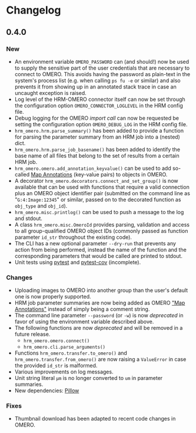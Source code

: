 # Changelog

## 0.4.0

### New

* An environment variable `OMERO_PASSWORD` can (and should!) now be used to supply the
  sensitive part of the user credentials that are necessary to connect to OMERO. This
  avoids having the password as plain-text in the system's process list (e.g. when
  calling `ps fu -e` or similar) and also prevents it from showing up in an annotated
  stack trace in case an uncaught exception is raised.
* Log level of the HRM-OMERO connector itself can now be set through the configuration
  option `OMERO_CONNECTOR_LOGLEVEL` in the HRM config file.
* Debug logging for the OMERO *import call* can now be requested be setting the
  configuration option `OMERO_DEBUG_LOG` in the HRM config file.
* `hrm_omero.hrm.parse_summary()` has been added to provide a function for parsing the
  parameter summary from an HRM job into a (nested) dict.
* `hrm_omero.hrm.parse_job_basename()` has been added to identify the base name of all
  files that belong to the set of results from a certain HRM job.
* `hrm_omero.omero.add_annotation_keyvalue()` can be used to add so-called [Map
  Annotations][c4] (key-value pairs) to objects in OMERO.
* A decorator `hrm_omero.decorators.connect_and_set_group()` is now available that can
  be used with functions that require a valid connection plus an OMERO object identifier
  pair (submitted on the command line as "`G:4:Image:12345`" or similar, passed on to
  the decorated function as `obj_type` and `obj_id`).
* `hrm_omero.misc.printlog()` can be used to push a message to the log and stdout.
* A class `hrm_omero.misc.OmeroId` provides parsing, validation and access to all
  group-qualified OMERO object IDs (commonly passed as function parameter `id_str`
  throughout the existing code).
* The CLI has a new optional parameter `--dry-run` that prevents any action from being
  performed, instead the name of the function and the corresponding parameters that
  would be called are printed to stdout.
* Unit tests using [pytest][c2] and [pytest-cov][c3] (incomplete).

### Changes

* Uploading images to OMERO into another group than the user's default one is now
  properly supported.
* HRM job parameter summaries are now being added as OMERO ["Map Annotations"][c4]
  instead of simply being a comment string.
* The command line parameter `--password` (or `-w`) is now *deprecated* in favor of
  using the environment variable described above.
* The following functions are now *deprecated* and will be removed in a future release.
  * `hrm_omero.omero.connect()`
  * `hrm_omero.cli.parse_arguments()`
* Functions `hrm_omero.transfer.to_omero()` and `hrm_omero.transfer.from_omero()` are
  now raising a `ValueError` in case the provided `id_str` is malformed.
* Various improvements on log messages.
* Unit string literal `µm` is no longer converted to `um` in parameter summaries.
* New dependencies: [Pillow][c1]

### Fixes

* Thumbnail download has been adapted to recent code changes in OMERO.

[c1]: https://pypi.org/project/Pillow/
[c2]: https://docs.pytest.org/
[c3]: https://pypi.org/project/pytest-cov/
[c4]: https://docs.openmicroscopy.org/omero/5.6/developers/Python.html#write-data
